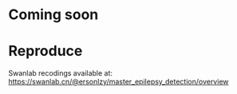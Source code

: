# Coming soon
# Reproduce
Swanlab recodings available at: https://swanlab.cn/@ersonlzy/master_epilepsy_detection/overview